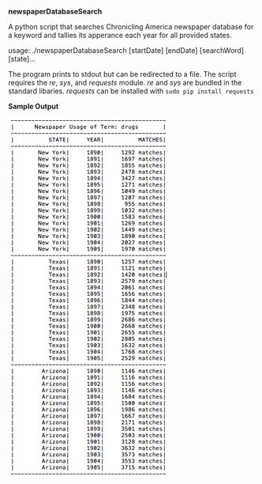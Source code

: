 **newspaperDatabaseSearch**

A python script that searches Chronicling America newspaper database for a keyword and tallies its 
apperance each year for all provided states.

usage: ./newspaperDatabaseSearch [startDate] [endDate] [searchWord] [state]...

The program prints to stdout but can be redirected to a file. 
The script requires the *re*, *sys*, and *requests* module.
*re* and *sys* are bundled in the standard libaries.
*requests* can be installed with `sudo pip install requests`

**Sample Output**

![Alt text](resources/screenshot.png?raw=true "Optional Title")
